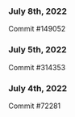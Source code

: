 ### July 8th, 2022

Commit #149052

### July 5th, 2022

Commit #314353


### July 4th, 2022

Commit #72281
